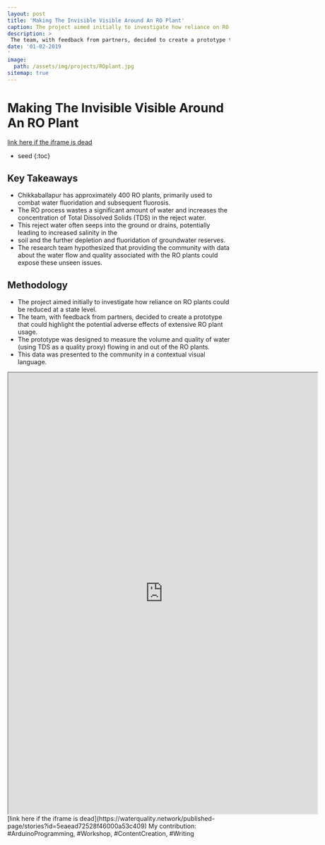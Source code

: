 ```yaml
---
layout: post
title: 'Making The Invisible Visible Around An RO Plant'
caption: The project aimed initially to investigate how reliance on RO plants could be reduced at a state level.
description: >
 The team, with feedback from partners, decided to create a prototype that could highlight the potential adverse effects of extensive RO plant usage.
date: '01-02-2019
'
image: 
  path: /assets/img/projects/ROplant.jpg
sitemap: true
---
```


# Making The Invisible Visible Around An RO Plant

[link here if the iframe is dead](https://waterquality.network/published-page/stories?id=5eaead72528f46000a53c409)
* seed
{:toc}

## Key Takeaways

- Chikkaballapur has approximately 400 RO plants, primarily used to combat water fluoridation and subsequent fluorosis.
- The RO process wastes a significant amount of water and increases the concentration of Total Dissolved Solids (TDS) in the reject water.
- This reject water often seeps into the ground or drains, potentially leading to increased salinity in the
- soil and the further depletion and fluoridation of groundwater reserves.
- The research team hypothesized that providing the community with data about the water flow and quality associated with the RO plants could expose these unseen issues.

## Methodology

- The project aimed initially to investigate how reliance on RO plants could be reduced at a state level.
- The team, with feedback from partners, decided to create a prototype that could highlight the potential adverse effects of extensive RO plant usage.
- The prototype was designed to measure the volume and quality of water (using TDS as a quality proxy) flowing in and out of the RO plants.
- This data was presented to the community in a contextual visual language.

<iframe src="https://waterquality.network/published-page/stories?id=5eaead72528f46000a53c409" width="700" height="1000" class="resize-vertical"></iframe>
[link here if the iframe is dead](https://waterquality.network/published-page/stories?id=5eaead72528f46000a53c409)
My contribution: #ArduinoProgramming, #Workshop, #ContentCreation, #Writing
